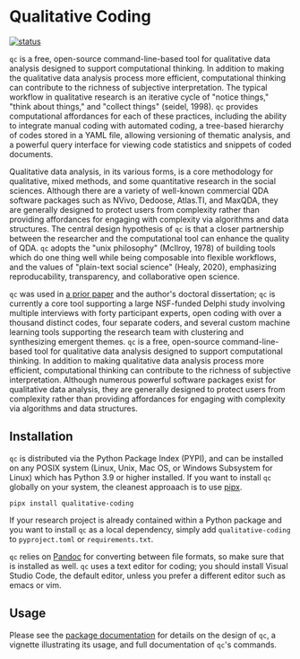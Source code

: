 # Qualitative Coding

[![status](https://joss.theoj.org/papers/7d0c7ed7cbe8f614d986fc699ae42729/status.svg)](https://joss.theoj.org/papers/7d0c7ed7cbe8f614d986fc699ae42729)

`qc` is a free, open-source command-line-based tool for qualitative data 
analysis designed to support computational thinking. In addition to making the 
qualitative data analysis process more efficient, computational thinking can 
contribute to the richness of subjective interpretation. The typical workflow
in qualitative research is an iterative cycle of "notice things," "think about 
things," and "collect things" (seidel, 1998). `qc` provides
computational affordances for each of these practices, including the ability to 
integrate manual coding with automated coding, a tree-based hierarchy of codes
stored in a YAML file, allowing versioning of thematic analysis, and a powerful
query interface for viewing code statistics and snippets of coded documents. 

Qualitative data analysis, in its various forms, is a core methodology for 
qualitative, mixed methods, and some quantitative research in the social 
sciences. Although there are a variety of well-known commercial QDA software 
packages such as NVivo, Dedoose, Atlas.TI, and MaxQDA, they are generally 
designed to protect users from complexity rather than providing 
affordances for engaging with complexity via algorithms and data structures. 
The central design hypothesis of `qc` is that a closer partnership between
the researcher and the computational tool can enhance the quality of QDA.
`qc` adopts the "unix philosophy" (McIlroy, 1978) of building tools which do 
one thing well while being composable into flexible workflows, and the 
values of "plain-text social science" (Healy, 2020), emphasizing 
reproducability, transparency, and collaborative open science. 

`qc` was used in [a prior paper](https://chrisproctor.net/research/proctor_2019_defining/)
and the author's doctoral dissertation; `qc` is currently a core tool supporting a large 
NSF-funded Delphi study involving multiple interviews 
with forty participant experts, open coding with over a thousand distinct 
codes, four separate coders, and several custom machine learning tools 
supporting the research team with clustering and synthesizing emergent themes.
`qc` is a free, open-source command-line-based tool for qualitative data analysis
designed to support computational thinking. In addition to making qualitative data 
analysis process more efficient, computational thinking can contribute to the richness 
of subjective interpretation. Although numerous powerful software packages exist 
for qualitative data analysis, they are generally designed to protect users from complexity 
rather than providing affordances for engaging with complexity via algorithms and 
data structures. 

## Installation

`qc` is distributed via the Python Package Index (PYPI), and can be
installed on any POSIX system (Linux, Unix, Mac OS, or Windows Subsystem
for Linux) which has Python 3.9 or higher installed. If you want to install
`qc` globally on your system, the cleanest approaach is to use 
[pipx](https://pipx.pypa.io/stable/). 

    pipx install qualitative-coding

If your research project
is already contained within a Python package and you want to install `qc` 
as a local dependency, simply add `qualitative-coding` to `pyproject.toml`
or `requirements.txt`.

`qc` relies on [Pandoc](https://pandoc.org/) for converting between file formats, 
so make sure that is installed as well. `qc` uses a text editor for coding; 
you should install Visual Studio Code, the default editor, unless you prefer
a different editor such as emacs or vim.

## Usage

Please see the [package documentation](https://qualitative-coding.readthedocs.io) 
for details on the design of `qc`, a vignette illustrating its usage, and full 
documentation of `qc`'s commands. 
